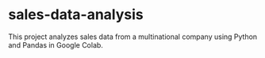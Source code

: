 # sales-data-analysis
This project analyzes sales data from a multinational company using Python and Pandas in Google Colab.

